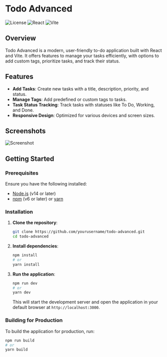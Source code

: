 # Todo Advanced

![License](https://img.shields.io/badge/license-MIT-green)
![React](https://img.shields.io/badge/react-v17.0.2-blue)
![Vite](https://img.shields.io/badge/vite-v2.6.4-orange)

## Overview

Todo Advanced is a modern, user-friendly to-do application built with React and Vite. It offers features to manage your tasks efficiently, with options to add custom tags, prioritize tasks, and track their status.

## Features

- **Add Tasks**: Create new tasks with a title, description, priority, and status.
- **Manage Tags**: Add predefined or custom tags to tasks.
- **Task Status Tracking**: Track tasks with statuses like To Do, Working, and Done.
- **Responsive Design**: Optimized for various devices and screen sizes.

## Screenshots

![Screenshot](path_to_your_screenshot.png)

## Getting Started

### Prerequisites

Ensure you have the following installed:

- [Node.js](https://nodejs.org/en/) (v14 or later)
- [npm](https://www.npmjs.com/) (v6 or later) or [yarn](https://yarnpkg.com/)

### Installation

1. **Clone the repository**:

    ```bash
    git clone https://github.com/yourusername/todo-advanced.git
    cd todo-advanced
    ```

2. **Install dependencies**:

    ```bash
    npm install
    # or
    yarn install
    ```

3. **Run the application**:

    ```bash
    npm run dev
    # or
    yarn dev
    ```

    This will start the development server and open the application in your default browser at `http://localhost:3000`.

### Building for Production

To build the application for production, run:

```bash
npm run build
# or
yarn build
